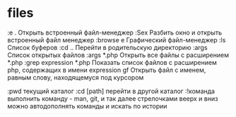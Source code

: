 files
=====

:e .	Открыть встроенный файл-менеджер
:Sex	Разбить окно и открыть встроенный файл менеджер
:browse e	Графический файл-менеджер
:ls	Список буферов
:cd ..	Перейти в родительскую директорию
:args	Список открытых файлов
:args *.php	Открыть все файлы с расширением *.php
:grep expression *.php	Показать список файлов с расширением php, содержащих в имени expression
gf	Открыть файл с именем, равным слову, находящемуся под курсором

:pwd                      текущий каталог
:cd [path]                перейти в другой каталог
:!команда                 выполнить команду - man, git, и так далее
                            стрелочками веерх и вниз можно автодополнять
                            команды и искать по истории